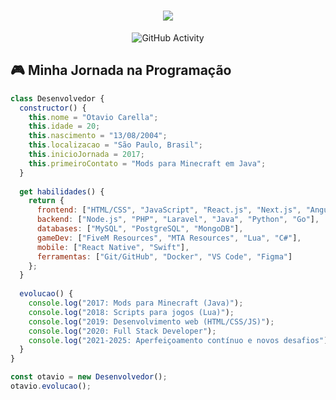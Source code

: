 <h1 align="center">
  <img src="https://readme-typing-svg.herokuapp.com/?font=Righteous&size=35&center=true&vCenter=true&width=500&height=70&duration=4000&lines=Olá!+👋;Sou+o+Otavio+Carella!;Desenvolvedor+Full+Stack" />
</h1>

<div align="center">
  
  ![GitHub Activity](https://github-readme-stats.vercel.app/api?username=otaviocarella&show_icons=true&theme=radical&hide_border=true&count_private=true)
  
  
</div>

## 🎮 Minha Jornada na Programação

```javascript
class Desenvolvedor {
  constructor() {
    this.nome = "Otavio Carella";
    this.idade = 20;
    this.nascimento = "13/08/2004";
    this.localizacao = "São Paulo, Brasil";
    this.inicioJornada = 2017;
    this.primeiroContato = "Mods para Minecraft em Java";
  }
  
  get habilidades() {
    return {
      frontend: ["HTML/CSS", "JavaScript", "React.js", "Next.js", "Angular", "TailwindCSS"],
      backend: ["Node.js", "PHP", "Laravel", "Java", "Python", "Go"],
      databases: ["MySQL", "PostgreSQL", "MongoDB"],
      gameDev: ["FiveM Resources", "MTA Resources", "Lua", "C#"],
      mobile: ["React Native", "Swift"],
      ferramentas: ["Git/GitHub", "Docker", "VS Code", "Figma"]
    };
  }
  
  evolucao() {
    console.log("2017: Mods para Minecraft (Java)");
    console.log("2018: Scripts para jogos (Lua)");
    console.log("2019: Desenvolvimento web (HTML/CSS/JS)");
    console.log("2020: Full Stack Developer");
    console.log("2021-2025: Aperfeiçoamento contínuo e novos desafios");
  }
}

const otavio = new Desenvolvedor();
otavio.evolucao();
